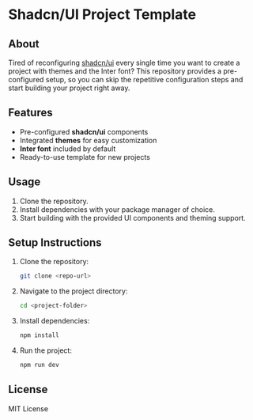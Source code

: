 # Shadcn/UI Project Template

## About
Tired of reconfiguring [shadcn/ui](https://github.com/shadcn/ui) every single time you want to create a project with themes and the Inter font? This repository provides a pre-configured setup, so you can skip the repetitive configuration steps and start building your project right away.

## Features
- Pre-configured **shadcn/ui** components
- Integrated **themes** for easy customization
- **Inter font** included by default
- Ready-to-use template for new projects

## Usage
1. Clone the repository.
2. Install dependencies with your package manager of choice.
3. Start building with the provided UI components and theming support.

## Setup Instructions
1. Clone the repository:
   ```bash
   git clone <repo-url>
   ```

2. Navigate to the project directory:
   ```bash
   cd <project-folder>
   ```

3. Install dependencies:
   ```bash
   npm install
   ```

4. Run the project:
   ```bash
   npm run dev
   ```

## License
MIT License